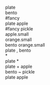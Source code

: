 plate  
bento  
#fancy  
plate apple  
#fancy pickle  
apple.small  
orange.small  
bento orange.small  
plate , bento  
*  
plate *  
plate + apple  
bento ~ pickle  
plate apple  